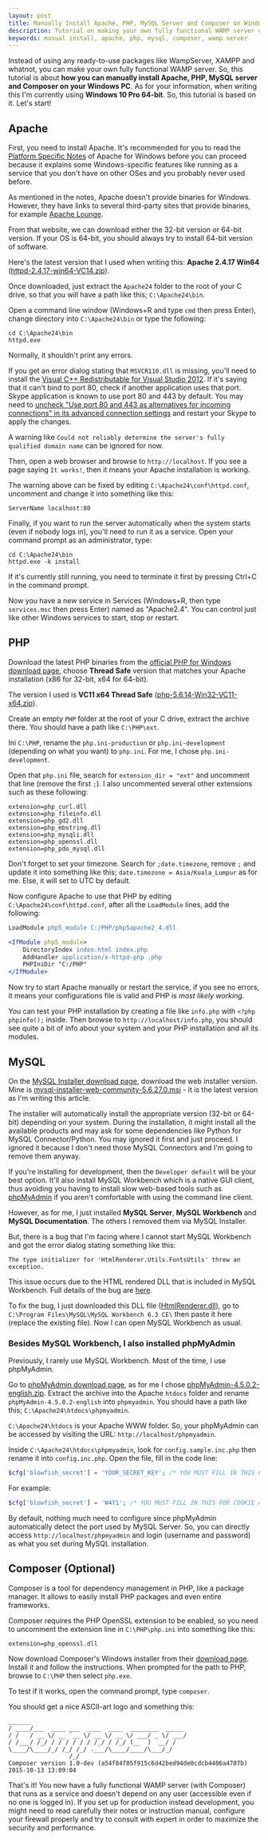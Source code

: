 ```yaml
---
layout: post
title: Manually Install Apache, PHP, MySQL Server and Composer on Windows
description: Tutorial on making your own fully functional WAMP server on Windows.
keywords: manual install, apache, php, mysql, composer, wamp server
---
```


Instead of using any ready-to-use packages like WampServer, XAMPP and whatnot, you can make your own fully functional WAMP server. So, this tutorial is about **how you can manually install Apache, PHP, MySQL server and Composer on your Windows PC**. As for your information, when writing this I'm currently using **Windows 10 Pro 64-bit**. So, this tutorial is based on it. Let's start!

## Apache

First, you need to install Apache. It's recommended for you to read the [Platform Specific Notes](http://httpd.apache.org/docs/current/platform/windows.html) of Apache for Windows before you can proceed because it explains some Windows-specific features like running as a service that you don't have on other OSes and you probably never used before.

As mentioned in the notes, Apache doesn't provide binaries for Windows. However, they have links to several third-party sites that provide binaries, for example [Apache Lounge](http://www.apachelounge.com/download/).

From that website, we can download either the 32-bit version or 64-bit version. If your OS is 64-bit, you should always try to install 64-bit version of software.

Here's the latest version that I used when writing this: **Apache 2.4.17 Win64** ([httpd-2.4.17-win64-VC14.zip](http://www.apachelounge.com/download/VC14/binaries/httpd-2.4.17-win64-VC14.zip)).

Once downloaded, just extract the `Apache24` folder to the root of your C drive, so that you will have a path like this; `C:\Apache24\bin`.

Open a command line window (Windows+R and type `cmd` then press Enter), change directory into `C:\Apache24\bin` or type the following:

```
cd C:\Apache24\bin
httpd.exe
```

Normally, it shouldn't print any errors.

If you get an error dialog stating that `MSVCR110.dll` is missing, you'll need to install the [Visual C++ Redistributable for Visual Studio 2012](http://www.microsoft.com/en-us/download/details.aspx?id=30679). If it's saying that it can't bind to port 80, check if another application uses that port. Skype application is known to use port 80 and 443 by default. You may need to [uncheck "Use port 80 and 443 as alternatives for incoming connections" in its advanced connection settings](http://i.stack.imgur.com/WKpiY.png) and restart your Skype to apply the changes.

A warning like `Could not reliably determine the server's fully qualified domain name` can be ignored for now.

Then, open a web browser and browse to `http://localhost`. If you see a page saying `It works!`, then it means your Apache installation is working.

The warning above can be fixed by editing `C:\Apache24\conf\httpd.conf`, uncomment and change it into something like this:

```
ServerName localhost:80
```

Finally, if you want to run the server automatically when the system starts (even if nobody logs in), you'll need to run it as a service. Open your command prompt as an administrator, type:

```
cd C:\Apache24\bin
httpd.exe -k install
```

If it's currently still running, you need to terminate it first by pressing Ctrl+C in the command prompt.

Now you have a new service in Services (Windows+R, then type `services.msc` then press Enter) named as "Apache2.4". You can control just like other Windows services to start, stop or restart.

## PHP

Download the latest PHP binaries from the [official PHP for Windows download page](http://windows.php.net/download/), choose **Thread Safe** version that matches your Apache installation (x86 for 32-bit, x64 for 64-bit).

The version I used is **VC11 x64 Thread Safe** ([php-5.6.14-Win32-VC11-x64.zip](http://windows.php.net/downloads/releases/php-5.6.14-Win32-VC11-x64.zip)).

Create an empty `PHP` folder at the root of your C drive, extract the archive there. You should have a path like `C:\PHP\ext`.

Ini `C:\PHP`, rename the `php.ini-production` or `php.ini-development` (depending on what you want) to `php.ini`. For me, I chose `php.ini-development`.

Open that `php.ini` file, search for `extension_dir = "ext"` and uncomment that line (remove the first `;`). I also uncommented several other extensions such as these following:

```
extension=php_curl.dll
extension=php_fileinfo.dll
extension=php_gd2.dll
extension=php_mbstring.dll
extension=php_mysqli.dll
extension=php_openssl.dll
extension=php_pdo_mysql.dll
```

Don't forget to set your timezone. Search for `;date.timezone`, remove `;` and update it into something like this; `date.timezone = Asia/Kuala_Lumpur` as for me. Else, it will set to UTC by default.

Now configure Apache to use that PHP by editing `C:\Apache24\conf\httpd.conf`, after all the `LoadModule` lines, add the following:

```apache
LoadModule php5_module C:/PHP/php5apache2_4.dll

<IfModule php5_module>
    DirectoryIndex index.html index.php
    AddHandler application/x-httpd-php .php
    PHPIniDir "C:/PHP"
</IfModule>
```

Now try to start Apache manually or restart the service, if you see no errors, it means your configurations file is valid and PHP is _most likely working_.

You can test your PHP installation by creating a file like `info.php` with `<?php phpinfo();` inside. Then browse to `http://localhost/info.php`, you should see quite a bit of info about your system and your PHP installation and all its modules.

## MySQL

On the [MySQL Installer download page](http://dev.mysql.com/downloads/installer/), download the web installer version. Mine is [mysql-installer-web-community-5.6.27.0.msi](http://dev.mysql.com/downloads/file.php?id=459309) - it is the latest version as I'm writing this article.

The installer will automatically install the appropriate version (32-bit or 64-bit) depending on your system. During the installation, it might install all the available products and may ask for some dependencies like Python for MySQL Connector/Python. You may ignored it first and just proceed. I ignored it because I don't need those MySQL Connectors and I'm going to remove them anyway.

If you're installing for development, then the `Developer default` will be your best option. It'll also install MySQL Workbench which is a native GUI client, thus avoiding you having to install slow web-based tools such as [phpMyAdmin](https://www.phpmyadmin.net/) if you aren't comfortable with using the command line client.

However, as for me, I just installed **MySQL Server**, **MySQL Workbench** and **MySQL Documentation**. The others I removed them via MySQL Installer.

But, there is a bug that I'm facing where I cannot start MySQL Workbench and got the error dialog stating something like this:

```
The type initializer for 'HtmlRenderer.Utils.FontsUtils' threw an exception.
```

This issue occurs due to the HTML rendered DLL that is included in MySQL Workbench. Full details of the bug are [here](https://bugs.mysql.com/bug.php?id=75673).

To fix the bug, I just downloaded this DLL file ([HtmlRenderer.dll](https://bugs.mysql.com/file.php?id=22868&bug_id=75673)), go to `C:\Program Files\MySQL\MySQL Workbench 6.3 CE\` then paste it here (replace the existing file). Now I can open MySQL Workbench as usual.

### Besides MySQL Workbench, I also installed phpMyAdmin

Previously, I rarely use MySQL Workbench. Most of the time, I use phpMyAdmin.

Go to [phpMyAdmin download page](https://www.phpmyadmin.net/downloads/), as for me I chose [phpMyAdmin-4.5.0.2-english.zip](https://files.phpmyadmin.net/phpMyAdmin/4.5.0.2/phpMyAdmin-4.5.0.2-english.zip). Extract the archive into the Apache `htdocs` folder and rename `phpMyAdmin-4.5.0.2-english` into `phpmyadmin`. You should have a path like this; `C:\Apache24\htdocs\phpmyadmin`.

`C:\Apache24\htdocs` is your Apache WWW folder. So, your phpMyAdmin can be accessed by visiting the URL: `http://localhost/phpmyadmin`.

Inside `C:\Apache24\htdocs\phpmyadmin`, look for `config.sample.inc.php` then rename it into `config.inc.php`. Open the file, fill in the code line:

```php
$cfg['blowfish_secret'] = 'YOUR_SECRET_KEY'; /* YOU MUST FILL IN THIS FOR COOKIE AUTH! */
```

For example:

```php
$cfg['blowfish_secret'] = 'W4Y1'; /* YOU MUST FILL IN THIS FOR COOKIE AUTH! */
```

By default, nothing much need to configure since phpMyAdmin automatically detect the port used by MySQL Server. So, you can directly access `http://localhost/phpmyadmin` and login (username and password) as what you set during MySQL installation.

## Composer (Optional)

Composer is a tool for dependency management in PHP, like a package manager. It allows to easily install PHP packages and even entire frameworks.

Composer requires the PHP OpenSSL extension to be enabled, so you need to uncomment the extension line in `C:\PHP\php.ini` into something like this:

```
extension=php_openssl.dll
```

Now download Composer's Windows installer from their [download page](https://getcomposer.org/download/). Install it and follow the instructions. When prompted for the path to PHP, browse to `C:\PHP` then select `php.exe`.

To test if it works, open the command prompt, type `composer`.

You should get a nice ASCII-art logo and something this:

```
______
/ ____/___  ____ ___  ____  ____  ________  _____
/ /   / __ \/ __ `__ \/ __ \/ __ \/ ___/ _ \/ ___/
/ /___/ /_/ / / / / / / /_/ / /_/ (__  )  __/ /
\____/\____/_/ /_/ /_/ .___/\____/____/\___/_/
                 /_/
Composer version 1.0-dev (a54f84f05f915c6d42bed94de0cdcb4406a4707b) 2015-10-13 13:09:04
```

That's it! You now have a fully functional WAMP server (with Composer) that runs as a service and doesn't depend on any user (accessible even if no one is logged in). If you set up for production instead development, you might need to read carefully their notes or instruction manual, configure your firewall properly and try to consult with expert in order to maximize the security and performance.
